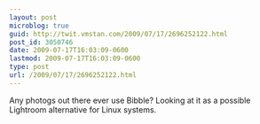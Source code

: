 ```yaml
---
layout: post
microblog: true
guid: http://twit.vmstan.com/2009/07/17/2696252122.html
post_id: 3050746
date: 2009-07-17T16:03:09-0600
lastmod: 2009-07-17T16:03:09-0600
type: post
url: /2009/07/17/2696252122.html
---
```

Any photogs out there ever use Bibble? Looking at it as a possible Lightroom alternative for Linux systems.
